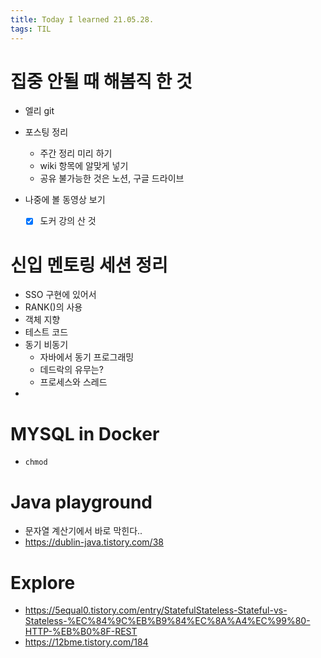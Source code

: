 ```yaml
---
title: Today I learned 21.05.28.
tags: TIL
---
```




# 집중 안될 때 해봄직 한 것

- 엘리 git
- 포스팅 정리
  - 주간 정리 미리 하기
  - wiki 항목에 알맞게 넣기
  - 공유 불가능한 것은 노션, 구글 드라이브
- 나중에 볼 동영상 보기

  - [x] 도커 강의 산 것



# 신입 멘토링 세션 정리

- SSO 구현에 있어서
- RANK()의 사용
- 객체 지향
- 테스트 코드
- 동기 비동기
  - 자바에서 동기 프로그래밍
  - 데드락의 유무는?
  - 프로세스와 스레드
- 



# MYSQL in Docker

- `chmod`



# Java playground

- 문자열 계산기에서 바로 막힌다..
- https://dublin-java.tistory.com/38



# Explore

- https://5equal0.tistory.com/entry/StatefulStateless-Stateful-vs-Stateless-%EC%84%9C%EB%B9%84%EC%8A%A4%EC%99%80-HTTP-%EB%B0%8F-REST
- https://12bme.tistory.com/184
